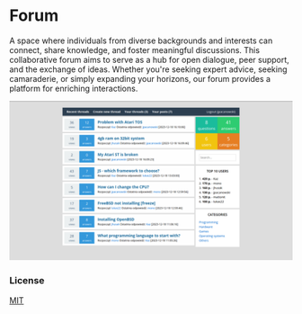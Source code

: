 # Forum
A space where individuals from diverse backgrounds and interests can connect, share knowledge, and foster meaningful discussions. This collaborative forum aims to serve as a hub for open dialogue, peer support, and the exchange of ideas. Whether you're seeking expert advice, seeking camaraderie, or simply expanding your horizons, our forum provides a platform for enriching interactions.

![](2023-12-18.png)

### License
[MIT](https://mit-license.org/)
